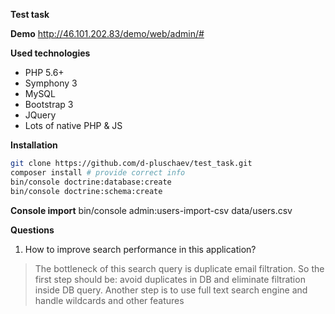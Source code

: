 
**Test task**


**Demo**
http://46.101.202.83/demo/web/admin/#

**Used technologies**
- PHP 5.6+
- Symphony 3
- MySQL
- Bootstrap 3
- JQuery
- Lots of native PHP & JS

**Installation**
```bash
git clone https://github.com/d-pluschaev/test_task.git
composer install # provide correct info
bin/console doctrine:database:create
bin/console doctrine:schema:create
```

**Console import**
bin/console admin:users-import-csv data/users.csv

**Questions**
1. How to improve search performance in this application? 

> The bottleneck of this search query is duplicate email filtration. So
the first step should be: avoid duplicates in DB and eliminate 
filtration inside DB query.
Another step is to use full text search engine and handle wildcards and 
other features
